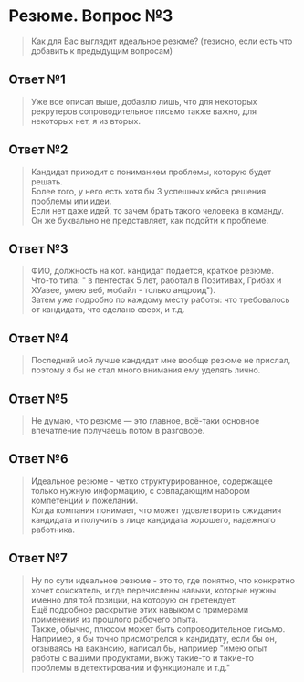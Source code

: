 # Резюме. Вопрос №3

> Как для Вас выглядит идеальное резюме? (тезисно, если есть что добавить к предыдущим вопросам)


## Ответ №1

>  Уже все описал выше, добавлю лишь,
>  что для некоторых рекрутеров сопроводительное письмо также важно,
>  для некоторых нет, я из вторых. 

## Ответ №2

>  Кандидат приходит с пониманием проблемы, которую будет решать.  
>  Более того, у него есть хотя бы 3 успешных кейса решения проблемы
>  или идеи.  
>  Если нет даже идей, то зачем брать такого человека в команду.  
>  Он же буквально не представляет, как подойти к проблеме.  

## Ответ №3
>  ФИО, должность на кот. кандидат подается, краткое резюме.   
>  Что-то типа: " в пентестах 5 лет, работал в Позитивах,
>  Грибах и ХУавее, умею веб, мобайл  - только андроид").  
>  Затем уже подробно по каждому месту работы: что требовалось от кандидата,
>  что сделано сверх, и т.д.  

## Ответ №4
>  Последний мой лучше кандидат мне вообще резюме не прислал, поэтому я
>  бы не стал много внимания ему уделять лично.

## Ответ №5
>  Не думаю, что резюме — это главное, 
>  всё-таки основное впечатление получаешь потом в разговоре.

## Ответ №6
>  Идеальное резюме - четко структурированное, содержащее только нужную информацию,
>  с совпадающим набором компетенций и пожеланий.  
>  Когда компания понимает, что может удовлетворить ожидания кандидата и получить в лице кандидата хорошего, 
>  надежного работника.

## Ответ №7
>  Ну по сути идеальное резюме - это то, где понятно, что конкретно хочет соискатель, и где перечислены навыки,
>  которые нужны именно для той позиции, на которую он претендует.  
>  Ещё подробное раскрытие этих навыком с примерами
>  применения из прошлого рабочего опыта.  
>  Также, обычно, плюсом может быть сопроводительное письмо.  
>  Например, я бы точно присмотрелся к кандидату, если бы он, отзываясь на вакансию, 
>  написал бы, например "имею опыт работы с вашими продуктами, вижу такие-то и такие-то проблемы в детектировании и функционале и т.д."
